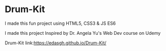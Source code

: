 # Drum-Kit

I made this fun project using HTML5, CSS3 & JS ES6

I made this project Inspired by Dr. Angela Yu's Web Dev course on Udemy


Drum-Kit link:https://edasgh.github.io/Drum-Kit/

